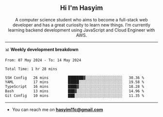 <h2 align="center">Hi I'm Hasyim</h2>

<p align="center">A computer science student who aims to become a full-stack web developer and has a great curiosity to learn new things. I’m currently learning backend development using JavaScript and Cloud Engineer with AWS.</p>

---

📊 **Weekly development breakdown**

<!--START_SECTION:waka-->

```txt
From: 07 May 2024 - To: 14 May 2024

Total Time: 1 hr 28 mins

SSH Config   26 mins         ███████▓░░░░░░░░░░░░░░░░░   30.36 %
YAML         17 mins         █████░░░░░░░░░░░░░░░░░░░░   19.58 %
TypeScript   16 mins         ████▓░░░░░░░░░░░░░░░░░░░░   18.28 %
Bash         13 mins         ███▓░░░░░░░░░░░░░░░░░░░░░   14.96 %
Git Config   10 mins         ███░░░░░░░░░░░░░░░░░░░░░░   11.35 %
```

<!--END_SECTION:waka-->

---

- You can reach me on **hasyim11c@gmail.com**

